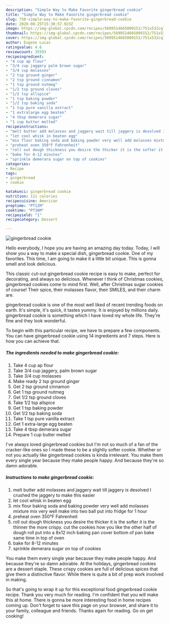 ```yaml
---
description: "Simple Way to Make Favorite gingerbread cookie"
title: "Simple Way to Make Favorite gingerbread cookie"
slug: 750-simple-way-to-make-favorite-gingerbread-cookie
date: 2020-08-25T15:30:57.023Z
image: https://img-global.cpcdn.com/recipes/5699514665009152/751x532cq70/gingerbread-cookie-recipe-main-photo.jpg
thumbnail: https://img-global.cpcdn.com/recipes/5699514665009152/751x532cq70/gingerbread-cookie-recipe-main-photo.jpg
cover: https://img-global.cpcdn.com/recipes/5699514665009152/751x532cq70/gingerbread-cookie-recipe-main-photo.jpg
author: Eugene Lucas
ratingvalue: 4.6
reviewcount: 35593
recipeingredient:
- "4 cup ap flour"
- "3/4 cup jaggery palm brown sugar"
- "3/4 cup molasses"
- "2 tsp ground ginger"
- "2 tsp ground cinnamon"
- "1 tsp ground nutmeg"
- "1/2 tsp ground cloves"
- "1/2 tsp allspice"
- "1 tsp baking powder"
- "1/2 tsp baking soda"
- "1 tsp pure vanilla extract"
- "1 extralarge egg beaten"
- "4 tbsp demerara sugar"
- "1 cup butter melted"
recipeinstructions:
- "melt butter add molasses and jaggery wait till jaggery is desolved I crushed the jaggery to make this easier"
- "let cool whisk in beaten egg"
- "mix flour baking soda and baking powder very well add molasses mixture mix very well make into two ball put into fridge for 1 hour"
- "preheat oven 350°F Fahrenheit"
- "roll out dough thickness you desire the thicker it is the softer it is the thinner the more  crispy. cut the cookies how you like the other half of dough roll put into a  8x12 inch baking pan cover bottom of pan bake same time in top of oven"
- "bake for 8-12 minutes"
- "sprinkle demerara sugar on top of cookies"
categories:
- Recipe
tags:
- gingerbread
- cookie

katakunci: gingerbread cookie 
nutrition: 111 calories
recipecuisine: American
preptime: "PT12M"
cooktime: "PT36M"
recipeyield: "1"
recipecategory: Dessert

---
```



![gingerbread cookie](https://img-global.cpcdn.com/recipes/5699514665009152/751x532cq70/gingerbread-cookie-recipe-main-photo.jpg)

Hello everybody, I hope you are having an amazing day today. Today, I will show you a way to make a special dish, gingerbread cookie. One of my favorites. This time, I am going to make it a little bit unique. This is gonna smell and look delicious.

This classic cut-out gingerbread cookie recipe is easy to make, perfect for decorating, and always so delicious. Whenever I think of Christmas cookies, gingerbread cookies come to mind first. Well, after Christmas sugar cookies of course! Their spice, their molasses flavor, their SMILES, and their charm are.

gingerbread cookie is one of the most well liked of recent trending foods on earth. It's simple, it's quick, it tastes yummy. It is enjoyed by millions daily. gingerbread cookie is something which I have loved my whole life. They're fine and they look wonderful.


To begin with this particular recipe, we have to prepare a few components. You can have gingerbread cookie using 14 ingredients and 7 steps. Here is how you can achieve that.

<!--inarticleads1-->

##### The ingredients needed to make gingerbread cookie:

1. Take 4 cup ap flour
1. Take 3/4 cup jaggery, palm brown sugar
1. Take 3/4 cup molasses
1. Make ready 2 tsp ground ginger
1. Get 2 tsp ground cinnamon
1. Get 1 tsp ground nutmeg
1. Get 1/2 tsp ground cloves
1. Take 1/2 tsp allspice
1. Get 1 tsp baking powder
1. Get 1/2 tsp baking soda
1. Take 1 tsp pure vanilla extract
1. Get 1 extra-large egg beaten
1. Take 4 tbsp demerara sugar
1. Prepare 1 cup butter melted


I&#39;ve always loved gingerbread cookies but I&#39;m not so much of a fan of the cracker-like ones so I made these to be a slightly softer cookie. Whether or not you actually like gingerbread cookies is kinda irrelevant. You make them every single year because they make people happy. And because they&#39;re so damn adorable. 

<!--inarticleads2-->

##### Instructions to make gingerbread cookie:

1. melt butter add molasses and jaggery wait till jaggery is desolved I crushed the jaggery to make this easier
1. let cool whisk in beaten egg
1. mix flour baking soda and baking powder very well add molasses mixture mix very well make into two ball put into fridge for 1 hour
1. preheat oven 350°F Fahrenheit
1. roll out dough thickness you desire the thicker it is the softer it is the thinner the more  crispy. cut the cookies how you like the other half of dough roll put into a  8x12 inch baking pan cover bottom of pan bake same time in top of oven
1. bake for 8-12 minutes
1. sprinkle demerara sugar on top of cookies


You make them every single year because they make people happy. And because they&#39;re so damn adorable. At the holidays, gingerbread cookies are a dessert staple. These crispy cookies are full of delicious spices that give them a distinctive flavor. While there is quite a bit of prep work involved in making. 

So that's going to wrap it up for this exceptional food gingerbread cookie recipe. Thank you very much for reading. I'm confident that you will make this at home. There is gonna be more interesting food in home recipes coming up. Don't forget to save this page on your browser, and share it to your family, colleague and friends. Thanks again for reading. Go on get cooking!
